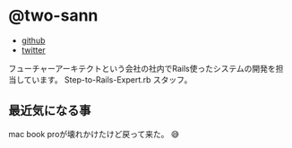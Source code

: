 # @two-sann


- [github](https://github.com/ttwo32)
- [twitter](https://twitter.com/two_sann)

フューチャーアーキテクトという会社の社内でRails使ったシステムの開発を担当しています。
Step-to-Rails-Expert.rb スタッフ。


## 最近気になる事

mac book proが壊れかけたけど戻って来た。 :sweat_smile:
